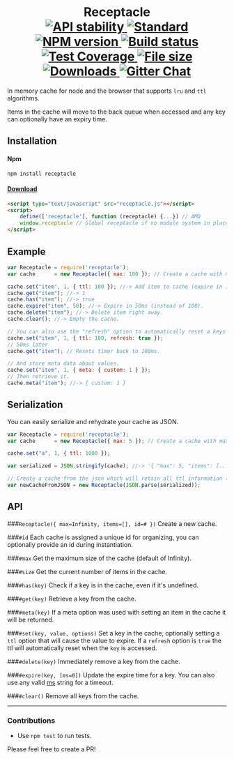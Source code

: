 <h1 align="center">
  <!-- Logo -->
  Receptacle

  <br/>

  <!-- Stability -->
  <a href="https://nodejs.org/api/documentation.html#documentation_stability_index">
    <img src="https://img.shields.io/badge/stability-stable-brightgreen.svg?style=flat-square" alt="API stability"/>
  </a>
  <!-- Standard -->
  <a href="https://github.com/feross/standard">
    <img src="https://img.shields.io/badge/code%20style-standard-brightgreen.svg?style=flat-square" alt="Standard"/>
  </a>
  <!-- NPM version -->
  <a href="https://npmjs.org/package/receptacle">
    <img src="https://img.shields.io/npm/v/receptacle.svg?style=flat-square" alt="NPM version"/>
  </a>
  <!-- Travis build -->
  <a href="https://travis-ci.org/DylanPiercey/receptacle">
  <img src="https://img.shields.io/travis/DylanPiercey/receptacle.svg?style=flat-square" alt="Build status"/>
  </a>
  <!-- Coveralls coverage -->
  <a href="https://coveralls.io/github/DylanPiercey/receptacle">
    <img src="https://img.shields.io/coveralls/DylanPiercey/receptacle.svg?style=flat-square" alt="Test Coverage"/>
  </a>
  <!-- File size -->
  <a href="https://github.com/DylanPiercey/receptacle/blob/master/dist/receptacle.js">
    <img src="https://badge-size.herokuapp.com/DylanPiercey/receptacle/master/dist/receptacle.js?style=flat-square" alt="File size"/>
  </a>
  <!-- Downloads -->
  <a href="https://npmjs.org/package/receptacle">
    <img src="https://img.shields.io/npm/dm/receptacle.svg?style=flat-square" alt="Downloads"/>
  </a>
  <!-- Gitter chat -->
  <a href="https://gitter.im/DylanPiercey/receptacle">
    <img src="https://img.shields.io/gitter/room/DylanPiercey/receptacle.svg?style=flat-square" alt="Gitter Chat"/>
  </a>
</h1>

In memory cache for node and the browser that supports `lru` and `ttl` algorithms.

Items in the cache will move to the back queue when accessed and any key can optionally have an expiry time.

## Installation


#### Npm
```console
npm install receptacle
```

#### [Download](https://raw.githubusercontent.com/DylanPiercey/receptacle/master/dist/receptacle.js)
```html
<script type="text/javascript" src="receptacle.js"></script>
<script>
    define(['receptacle'], function (receptacle) {...}) // AMD
    window.receptacle // Global receptacle if no module system in place.
</script>
```

## Example

```js
var Receptacle = require('receptacle');
var cache      = new Receptacle({ max: 100 }); // Create a cache with max 100 items.

cache.set("item", 1, { ttl: 100 }); //-> Add item to cache (expire in 100ms).
cache.get("item"); //-> 1
cache.has("item"); //-> true
cache.expire("item", 50); //-> Expire in 50ms (instead of 100).
cache.delete("item"); //-> Delete item right away.
cache.clear(); //-> Empty the cache.

// You can also use the "refresh" option to automatically reset a keys expiration when accessed.
cache.set("item", 1, { ttl: 100, refresh: true });
// 50ms later
cache.get("item"); // Resets timer back to 100ms.

// And store meta data about values.
cache.set("item", 1, { meta: { custom: 1 } });
// Then retrieve it.
cache.meta("item"); //-> { custom: 1 }
```

## Serialization
You can easily serialize and rehydrate your cache as JSON.

```js
var Receptacle = require('receptacle');
var cache      = new Receptacle({ max: 5 }); // Create a cache with max 5 items.

cache.set("a", 1, { ttl: 1000 });

var serialized = JSON.stringify(cache); //-> '{ "max": 5, "items": [...] }'

// Create a cache from the json which will retain all ttl information (and remove any keys that have expired).
var newCacheFromJSON = new Receptacle(JSON.parse(serialized));

```

## API

###`Receptacle({ max=Infinity, items=[], id=# })`
Create a new cache.

###`#id`
Each cache is assigned a unique id for organizing, you can optionally provide an id during instantiation.

###`#max`
Get the maximum size of the cache (default of Infinity).

###`#size`
Get the current number of items in the cache.

###`#has(key)`
Check if a key is in the cache, even if it's undefined.

###`#get(key)`
Retrieve a key from the cache.

###`#meta(key)`
If a meta option was used with setting an item in the cache it will be returned.

###`#set(key, value, options)`
Set a key in the cache, optionally setting a `ttl` option that will cause the value to expire.
If a `refresh` option is `true` the ttl will automatically reset when the `key` is accessed.

###`#delete(key)`
Immediately remove a key from the cache.

###`#expire(key, [ms=0])`
Update the expire time for a key. You can also use any valid [ms](https://github.com/rauchg/ms.js) string for a timeout.

###`#clear()`
Remove all keys from the cache.

---

### Contributions

* Use `npm test` to run tests.

Please feel free to create a PR!
